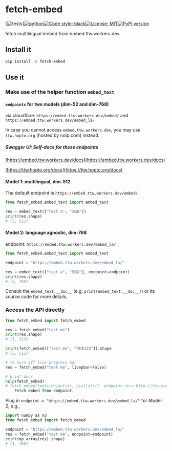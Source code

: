 # fetch-embed
<!--- fetch-embed  fetch_embed  fetch_embed fetch_embed --->
[![tests](https://github.com/ffreemt/fetch-embed/actions/workflows/routine-tests.yml/badge.svg)][![python](https://img.shields.io/static/v1?label=python+&message=3.7%2B&color=blue)](https://img.shields.io/static/v1?label=python+&message=3.7%2B&color=blue)[![Code style: black](https://img.shields.io/badge/code%20style-black-000000.svg)](https://github.com/psf/black)[![License: MIT](https://img.shields.io/badge/License-MIT-yellow.svg)](https://opensource.org/licenses/MIT)[![PyPI version](https://badge.fury.io/py/fetch_embed.svg)](https://badge.fury.io/py/fetch_embed)

fetch multilingual embed from embed.ttw.workers.dev

## Install it
```bash
pip install -U fetch-embed
```

## Use it

### Make use of the helper function `embed_text`

#### `endpoints` for two models (dim-52 and dim-768)

via cloudflare: `https://embed.ttw.workers.dev/embed/` and `https://embed.ttw.workers.dev/embed_la/`

In case you cannot access `embed.ttw.workers.dev`, you may use `ttw.hopto.org` (hosted by noip.com) instead.

##### Swagger UI: Self-docs for these endpoints
[https://embed.ttw.workers.dev/docs](https://embed.ttw.workers.dev/docs)

[https://ttw.hopto.org/docs](https://ttw.hopto.org/docs)

#### Model 1: multilingual, dim-512

The default endpoint is `https://embed.ttw.workers.dev/embed/`
```python
from fetch_embed.embed_text import embed_text

res = embed_text(["test a", "测试"])
print(res.shape)
# (2, 512)
```

#### Model 2: language agnostic, dim-768

endpoint: `https://embed.ttw.workers.dev/embed_la/`
```python
from fetch_embed.embed_text import embed_text

endpoint = "https://embed.ttw.workers.dev/embed_la/"

res = embed_text(["test a", "测试"], endpoint=endpoint)
print(res.shape)
# (2, 768)
```

Consult the `embed_text.__doc__` (e.g. `print(embed_text.__doc__)`) or its source code for more details.

### Access the API directly
```python
from fetch_embed import fetch_embed

res = fetch_embed("test me")
print(res.shape)
# (1, 512)

print(fetch_embed(["test me", "测试123"]).shape
# (2, 512)

# to turn off live progress bar
res = fetch_embed("test me", livepbar=False)

# brief docs
help(fetch_embed)
# fetch_embed(texts:Union[str, List[str]], endpoint:str='http://ttw.hopto.org/embed/', livepbar:bool=True) -> numpy.ndarray
    Fetch embed from endpoint.
```

Plug in `endpoint = "https://embed.ttw.workers.dev/embed_la/"` for Model 2, e.g.,
```python
import numpy as np
from fetch_embed import fetch_embed

endpoint = "https://embed.ttw.workers.dev/embed_la/"
res = fetch_embed("test me", endpoint=endpoint)
print(np.array(res).shape)
# (1, 768)
```